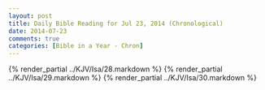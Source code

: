 ```yaml
---
layout: post
title: Daily Bible Reading for Jul 23, 2014 (Chronological)
date: 2014-07-23
comments: true
categories: [Bible in a Year - Chron]
---
```

{% render_partial ../KJV/Isa/28.markdown %}
{% render_partial ../KJV/Isa/29.markdown %}
{% render_partial ../KJV/Isa/30.markdown %}
